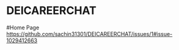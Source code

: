 ﻿# DEICAREERCHAT
 
 #Home Page
 https://github.com/sachin31301/DEICAREERCHAT/issues/1#issue-1029412663
